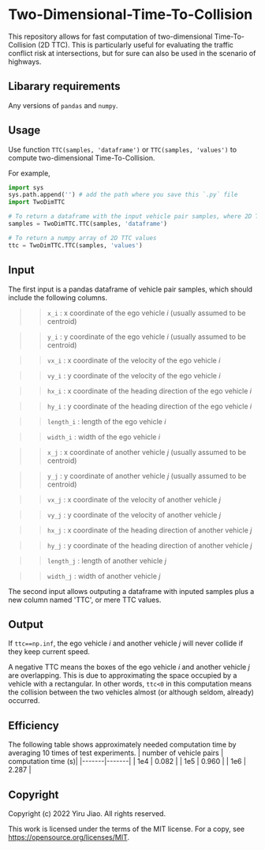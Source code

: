# Two-Dimensional-Time-To-Collision
This repository allows for fast computation of two-dimensional Time-To-Collision (2D TTC). This is particularly useful for evaluating the traffic conflict risk at intersections, but for sure can also be used in the scenario of highways.

## Libarary requirements
Any versions of `pandas` and `numpy`.

## Usage
Use function `TTC(samples, 'dataframe')` or `TTC(samples, 'values')` to compute two-dimensional Time-To-Collision.

For example,
````python   
import sys
sys.path.append('') # add the path where you save this `.py` file
import TwoDimTTC

# To return a dataframe with the input vehicle pair samples, where 2D TTC as a new column named 'TTC'
samples = TwoDimTTC.TTC(samples, 'dataframe')

# To return a numpy array of 2D TTC values
ttc = TwoDimTTC.TTC(samples, 'values')
````
## Input
The first input is a pandas dataframe of vehicle pair samples, which should include the following columns.
>> `x_i`      :  x coordinate of the ego vehicle $i$ (usually assumed to be centroid)

>> `y_i`      :  y coordinate of the ego vehicle $i$ (usually assumed to be centroid)

>> `vx_i`     :  x coordinate of the velocity of the ego vehicle $i$

>> `vy_i`     :  y coordinate of the velocity of the ego vehicle $i$

>> `hx_i`     :  x coordinate of the heading direction of the ego vehicle $i$

>> `hy_i`     :  y coordinate of the heading direction of the ego vehicle $i$

>> `length_i` :  length of the ego vehicle $i$

>> `width_i`  :  width of the ego vehicle $i$

>> `x_j`      :  x coordinate of another vehicle $j$ (usually assumed to be centroid)

>> `y_j`      :  y coordinate of another vehicle $j$ (usually assumed to be centroid)

>> `vx_j`     :  x coordinate of the velocity of another vehicle $j$

>> `vy_j`     :  y coordinate of the velocity of another vehicle $j$

>> `hx_j`     :  x coordinate of the heading direction of another vehicle $j$

>> `hy_j`     :  y coordinate of the heading direction of another vehicle $j$

>> `length_j` :  length of another vehicle $j$

>> `width_j`  :  width of another vehicle $j$

The second input allows outputing a dataframe with inputed samples plus a new column named 'TTC', or mere TTC values.

## Output
If `ttc==np.inf`, the ego vehicle $i$ and another vehicle $j$ will never collide if they keep current speed.

A negative TTC means the boxes of the ego vehicle $i$ and another vehicle $j$ are overlapping. This is due to approximating the space occupied by a vehicle with a rectangular. In other words, `ttc<0` in this computation means the collision between the two vehicles almost (or although seldom, already) occurred.

## Efficiency
The following table shows approximately needed computation time by averaging 10 times of test experiments.
| number of vehicle pairs | computation time (s)|
|-------|-------|
| 1e4 | 0.082 |
| 1e5 | 0.960 |
| 1e6 | 2.287 |

## Copyright
Copyright (c) 2022 Yiru Jiao. All rights reserved.

This work is licensed under the terms of the MIT license. For a copy, see <https://opensource.org/licenses/MIT>.
